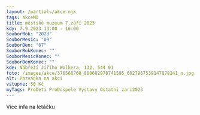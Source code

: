 ```yaml
---
layout: /partials/akce.njk
tags: akceMD
title: městské muzeum 7.září 2023
kdy: 7.9.2023 13:00 - 16:00
SouborRok: "2023"
SouborMesic: "09"
SouborDen: "07"
SouborRokKonec: ""
SouborMesicKonec: ""
SouborDenKonec: ""
kde: Nábřeží Jiřího Wolkera, 132, 544 01
foto: /images/akce/376568768_800602978741595_6027967539147878241_n.jpg
alt: Pozvánka na akci
vstupne: 50 Kč
myTags: ProDeti ProDospele Vystavy Ostatni zari2023
---
```

V﻿íce infa na letáčku